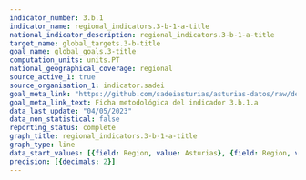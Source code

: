 ```yaml
---
indicator_number: 3.b.1
indicator_name: regional_indicators.3-b-1-a-title
national_indicator_description: regional_indicators.3-b-1-a-title
target_name: global_targets.3-b-title
goal_name: global_goals.3-title
computation_units: units.PT
national_geographical_coverage: regional
source_active_1: true
source_organisation_1: indicator.sadei
goal_meta_link: "https://github.com/sadeiasturias/asturias-datos/raw/develop/descargas/metodologia/3.b.1.a.pdf"
goal_meta_link_text: Ficha metodológica del indicador 3.b.1.a
data_last_update: "04/05/2023"
data_non_statistical: false
reporting_status: complete
graph_title: regional_indicators.3-b-1-a-title
graph_type: line
data_start_values: [{field: Region, value: Asturias}, {field: Region, value: España}]
precision: [{decimals: 2}]
---
```

